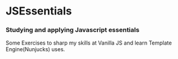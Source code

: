 # JSEssentials


### Studying and applying Javascript essentials

Some Exercises to sharp my skills at Vanilla JS and learn Template Engine(Nunjucks) uses.

